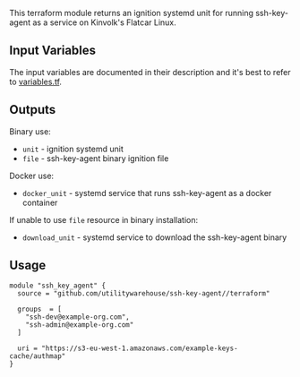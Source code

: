 This terraform module returns an ignition systemd unit for running
ssh-key-agent as a service on Kinvolk's Flatcar Linux.

## Input Variables
The input variables are documented in their description and it's best to refer
to [variables.tf](variables.tf).

## Outputs
Binary use:
- `unit` - ignition systemd unit
- `file` - ssh-key-agent binary ignition file

Docker use:
- `docker_unit` - systemd service that runs ssh-key-agent as a docker container

If unable to use `file` resource in binary installation:
- `download_unit` - systemd service to download the ssh-key-agent binary

## Usage
```hcl
module "ssh_key_agent" {
  source = "github.com/utilitywarehouse/ssh-key-agent//terraform"

  groups  = [
    "ssh-dev@example-org.com",
    "ssh-admin@example-org.com"
  ]

  uri = "https://s3-eu-west-1.amazonaws.com/example-keys-cache/authmap"
}
```
